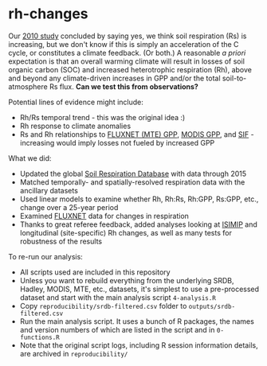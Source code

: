 # rh-changes

Our [2010 study](http://www.nature.com/nature/journal/v464/n7288/full/nature08930.html) concluded by saying yes, we think soil respiration (Rs) is increasing, but we don't know if this is simply an acceleration of the C cycle, or constitutes a climate feedback. (Or both.) A reasonable _a priori_ expectation is that an overall warming climate will result in losses of soil organic carbon (SOC) and increased heterotrophic respiration (Rh), above and beyond any climate-driven increases in GPP and/or the total soil-to-atmosphere Rs flux.  **Can we test this from observations?**

Potential lines of evidence might include:
- Rh/Rs temporal trend - this was the original idea :)
- Rh response to climate anomalies
- Rs and Rh relationships to [FLUXNET (MTE) GPP](http://dx.doi.org/10.1029/2010JG001566), [MODIS GPP](http://dx.doi.org/10.1016/j.rse.2004.12.011), and [SIF](http://dx.doi.org/10.1111/j.1365-2486.2009.01908.x) - increasing would imply losses not fueled by increased GPP

What we did:
- Updated the global [Soil Respiration Database](http://www.biogeosciences.net/7/1915/2010/) with data through 2015
- Matched temporally- and spatially-resolved respiration data with the ancillary datasets
- Used linear models to examine whether Rh, Rh:Rs, Rh:GPP, Rs:GPP, etc., change over a 25-year period
- Examined [FLUXNET](http://fluxnet.fluxdata.org//data/fluxnet2015-dataset/) data for changes in respiration
- Thanks to great referee feedback, added analyses looking at [ISIMIP](http://dx.doi.org/10.1088/1748-9326/12/1/010301) and longitudinal (site-specific) Rh changes, as well as many tests for robustness of the results

To re-run our analysis:
- All scripts used are included in this repository
- Unless you want to rebuild everything from the underlying SRDB, Hadley, MODIS, MTE, etc., datasets, it's simplest to use a pre-processed dataset and start with the main analysis script `4-analysis.R`
- Copy `reproducibility/srdb-filtered.csv` folder to `outputs/srdb-filtered.csv`
- Run the main analysis script. It uses a bunch of R packages, the names and version numbers of which are listed in the script and in `0-functions.R`
- Note that the original script logs, including R session information details, are archived in `reproducibility/`
